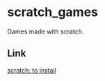 # scratch_games
Games made with scratch.

## Link
[scratch: to install](https://scratch.fr.uptodown.com/windows)